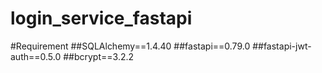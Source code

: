 # login_service_fastapi

#Requirement
##SQLAlchemy==1.4.40
##fastapi==0.79.0
##fastapi-jwt-auth==0.5.0
##bcrypt==3.2.2
